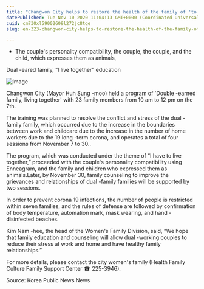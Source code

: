 ```yaml
---
title: "Changwon City helps to restore the health of the family of 'to live together'"
datePublished: Tue Nov 10 2020 11:04:13 GMT+0000 (Coordinated Universal Time)
cuid: cm730xl59002609l272jc8tge
slug: en-323-changwon-city-helps-to-restore-the-health-of-the-family-of-to-live-together

---
```



- The couple's personality compatibility, the couple, the couple, and the child, which expresses them as animals,

Dual -eared family, “I live together” education

![Image](https://cdn.hashnode.com/res/hashnode/image/upload/v1739432050260/142d49f1-882b-4aff-9a3f-5b56d6b03f59.jpeg)

Changwon City (Mayor Huh Sung -moo) held a program of 'Double -earned family, living together' with 23 family members from 10 am to 12 pm on the 7th.

The training was planned to resolve the conflict and stress of the dual -family family, which occurred due to the increase in the boundaries between work and childcare due to the increase in the number of home workers due to the 19 long -term corona, and operates a total of four sessions from November 7 to 30..

The program, which was conducted under the theme of “I have to live together,” proceeded with the couple's personality compatibility using Enneagram, and the family and children who expressed them as animals.Later, by November 30, family counseling to improve the grievances and relationships of dual -family families will be supported by two sessions.

In order to prevent corona 19 infections, the number of people is restricted within seven families, and the rules of defense are followed by confirmation of body temperature, automation mark, mask wearing, and hand -disinfected beaches.

Kim Nam -hee, the head of the Women's Family Division, said, “We hope that family education and counseling will allow dual -working couples to reduce their stress at work and home and have healthy family relationships.”

For more details, please contact the city women's family (Health Family Culture Family Support Center ☎ 225-3946).

Source: Korea Public News News